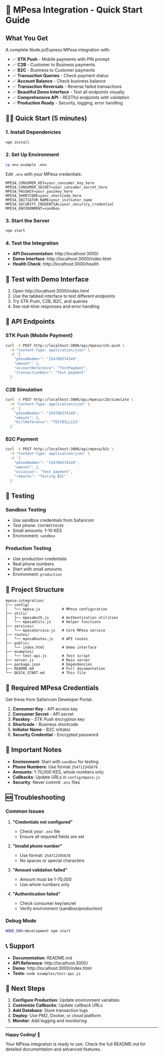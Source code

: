 # 🚀 MPesa Integration - Quick Start Guide

## What You Get

A complete Node.js/Express MPesa integration with:

- ✅ **STK Push** - Mobile payments with PIN prompt
- ✅ **C2B** - Customer to Business payments
- ✅ **B2C** - Business to Customer payments
- ✅ **Transaction Queries** - Check payment status
- ✅ **Account Balance** - Check business balance
- ✅ **Transaction Reversals** - Reverse failed transactions
- ✅ **Beautiful Demo Interface** - Test all endpoints visually
- ✅ **Comprehensive API** - RESTful endpoints with validation
- ✅ **Production Ready** - Security, logging, error handling

## 🏃‍♂️ Quick Start (5 minutes)

### 1. Install Dependencies
```bash
npm install
```

### 2. Set Up Environment
```bash
cp env.example .env
```

Edit `.env` with your MPesa credentials:
```env
MPESA_CONSUMER_KEY=your_consumer_key_here
MPESA_CONSUMER_SECRET=your_consumer_secret_here
MPESA_PASSKEY=your_passkey_here
MPESA_SHORTCODE=your_shortcode_here
MPESA_INITIATOR_NAME=your_initiator_name
MPESA_SECURITY_CREDENTIAL=your_security_credential
MPESA_ENVIRONMENT=sandbox
```

### 3. Start the Server
```bash
npm start
```

### 4. Test the Integration
- **API Documentation**: http://localhost:3000/
- **Demo Interface**: http://localhost:3000/index.html
- **Health Check**: http://localhost:3000/health

## 📱 Test with Demo Interface

1. Open http://localhost:3000/index.html
2. Use the tabbed interface to test different endpoints
3. Try STK Push, C2B, B2C, and queries
4. See real-time responses and error handling

## 🔧 API Endpoints

### STK Push (Mobile Payment)
```bash
curl -X POST http://localhost:3000/api/mpesa/stk-push \
  -H "Content-Type: application/json" \
  -d '{
    "phoneNumber": "254708374149",
    "amount": 1,
    "accountReference": "TestPayment",
    "transactionDesc": "Test payment"
  }'
```

### C2B Simulation
```bash
curl -X POST http://localhost:3000/api/mpesa/c2b/simulate \
  -H "Content-Type: application/json" \
  -d '{
    "phoneNumber": "254708374149",
    "amount": 1,
    "billReference": "TESTBILL123"
  }'
```

### B2C Payment
```bash
curl -X POST http://localhost:3000/api/mpesa/b2c \
  -H "Content-Type: application/json" \
  -d '{
    "phoneNumber": "254708374149",
    "amount": 1,
    "occasion": "Test payment",
    "remarks": "Testing B2C"
  }'
```

## 🧪 Testing

### Sandbox Testing
- Use sandbox credentials from Safaricom
- Test phone: `254708374149`
- Small amounts: 1-10 KES
- Environment: `sandbox`

### Production Testing
- Use production credentials
- Real phone numbers
- Start with small amounts
- Environment: `production`

## 📁 Project Structure

```
mpesa-integration/
├── config/
│   └── mpesa.js          # MPesa configuration
├── utils/
│   ├── mpesaAuth.js      # Authentication utilities
│   └── mpesaUtils.js     # Helper functions
├── services/
│   └── mpesaService.js   # Core MPesa service
├── routes/
│   └── mpesaRoutes.js    # API routes
├── public/
│   └── index.html        # Demo interface
├── examples/
│   └── test-api.js       # Test script
├── server.js             # Main server
├── package.json          # Dependencies
├── README.md             # Full documentation
└── QUICK_START.md        # This file
```

## 🔑 Required MPesa Credentials

Get these from Safaricom Developer Portal:

1. **Consumer Key** - API access key
2. **Consumer Secret** - API secret
3. **Passkey** - STK Push encryption key
4. **Shortcode** - Business shortcode
5. **Initiator Name** - B2C initiator
6. **Security Credential** - Encrypted password

## 🚨 Important Notes

- **Environment**: Start with `sandbox` for testing
- **Phone Numbers**: Use format `254712345678`
- **Amounts**: 1-70,000 KES, whole numbers only
- **Callbacks**: Update URLs in `config/mpesa.js`
- **Security**: Never commit `.env` files

## 🆘 Troubleshooting

### Common Issues

1. **"Credentials not configured"**
   - Check your `.env` file
   - Ensure all required fields are set

2. **"Invalid phone number"**
   - Use format: `254712345678`
   - No spaces or special characters

3. **"Amount validation failed"**
   - Amount must be 1-70,000
   - Use whole numbers only

4. **"Authentication failed"**
   - Check consumer key/secret
   - Verify environment (sandbox/production)

### Debug Mode
```bash
NODE_ENV=development npm start
```

## 📞 Support

- **Documentation**: README.md
- **API Reference**: http://localhost:3000/
- **Demo**: http://localhost:3000/index.html
- **Tests**: `node examples/test-api.js`

## 🎯 Next Steps

1. **Configure Production**: Update environment variables
2. **Customize Callbacks**: Update callback URLs
3. **Add Database**: Store transaction logs
4. **Deploy**: Use PM2, Docker, or cloud platform
5. **Monitor**: Add logging and monitoring

---

**Happy Coding! 🚀**

Your MPesa integration is ready to use. Check the full README.md for detailed documentation and advanced features. 